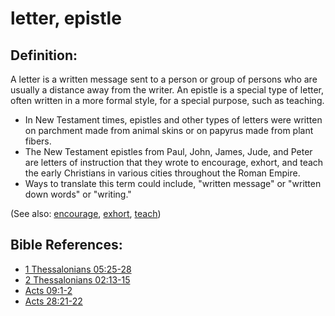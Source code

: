 # letter, epistle #

## Definition: ##

A letter is a written message sent to a person or group of persons who are usually a distance away from the writer. An epistle is a special type of letter, often written in a more formal style, for a special purpose, such as teaching.

* In New Testament times, epistles and other types of letters were written on parchment made from animal skins or on papyrus made from plant fibers.
* The New Testament epistles from Paul, John, James, Jude, and Peter are letters of instruction that they wrote to encourage, exhort, and teach the early Christians in various cities throughout the Roman Empire.
* Ways to translate this term could include, "written message" or "written down words" or "writing."

(See also: [encourage](../other/encourage.md), [exhort](../kt/exhort.md), [teach](../other/teach.md))

## Bible References: ##

* [1 Thessalonians 05:25-28](https://door43.org/en/bible/notes/1th/05/25)
* [2 Thessalonians 02:13-15](https://door43.org/en/bible/notes/2th/02/13)
* [Acts 09:1-2](https://door43.org/en/bible/notes/act/09/01)
* [Acts 28:21-22](https://door43.org/en/bible/notes/act/28/21)

